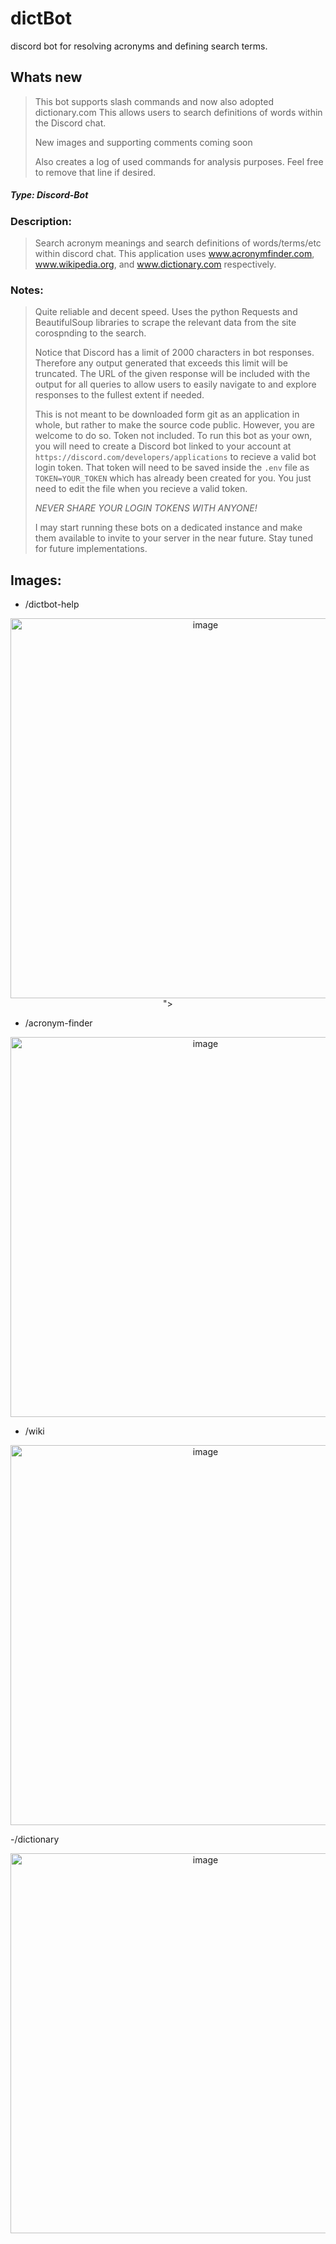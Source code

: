 # dictBot
discord bot for resolving acronyms and defining search terms. 

## Whats new
> This bot supports slash commands and now also adopted dictionary.com
> This allows users to search definitions of words within the Discord chat.
>
> New images and supporting comments coming soon
>
> Also creates a log of used commands for analysis purposes. Feel free to remove that line if desired.

##### *Type: Discord-Bot*

### Description:
>Search acronym meanings and search definitions of words/terms/etc within discord chat. This application uses www.acronymfinder.com, www.wikipedia.org, and www.dictionary.com respectively.
>
### Notes:
>Quite reliable and decent speed. Uses the python Requests and BeautifulSoup libraries to scrape the relevant data from the site corospnding to the search.
>
>Notice that Discord has a limit of 2000 characters in bot responses. Therefore any output generated that exceeds this limit will be truncated. The URL of the given response will be included with the output for all queries to allow users to easily navigate to and explore responses to the fullest extent if needed.  
>
>This is not meant to be downloaded form git as an application in whole, but rather to make the source code public. However, you are welcome to do so.
>Token not included. To run this bot as your own, you will need to create a Discord bot linked to your account at `https://discord.com/developers/applications` to recieve a valid bot login token. That token will need to be saved inside the `.env` file as `TOKEN=YOUR_TOKEN` which has already been created for you. You just need to edit the file when you recieve a valid token.
>
>*NEVER SHARE YOUR LOGIN TOKENS WITH ANYONE!*
>
>I may start running these bots on a dedicated instance and make them available to invite to your server in the near future. Stay tuned for future implementations.



## **Images:**
- /dictbot-help
<p align="center">
  <img width="608" alt="image" src="https://github.com/user-attachments/assets/f7b608c0-112f-4706-bf62-3fc143c84f35">
">

</p>

- /acronym-finder
<p align="center">
  <img width="608" alt="image" src="https://github.com/user-attachments/assets/4ef17478-fc0c-4df3-a8df-94ae2bf1d6dd">


</p>

- /wiki
<p align="center">
  <img width="608" alt="image" src="https://github.com/user-attachments/assets/e9da88eb-e5e2-486b-a28b-65627d0a1e88">


</p>

-/dictionary
<p align="center">
  <img width="608" alt="image" src="https://github.com/user-attachments/assets/5ae6996c-f913-47a1-890e-2d6710a10cb4">

</p>


  

